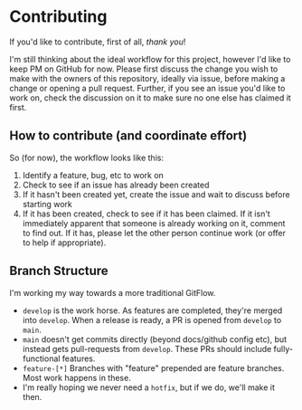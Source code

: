 # Contributing
If you'd like to contribute, first of all, _thank you_!

I'm still thinking about the ideal workflow for this project, however I'd 
like to keep PM on GitHub for now. Please first discuss the change you wish
to make with the owners of this repository, ideally via issue, before making 
a change or opening a pull request. Further, if you see an issue you'd like
to work on, check the discussion on it to make sure no one else has claimed
it first.

## How to contribute (and coordinate effort)
So (for now), the workflow looks like this:

1. Identify a feature, bug, etc to work on
2. Check to see if an issue has already been created
3. If it hasn't been created yet, create the issue and wait to discuss before
starting work
4. If it has been created, check to see if it has been claimed. If it isn't
immediately apparent that someone is already working on it, comment to find
out. If it has, please let the other person continue work (or offer to help 
if appropriate).

## Branch Structure
I'm working my way towards a more traditional GitFlow.
- `develop` is the work horse. As features are completed, they're merged into
`develop`. When a release is ready, a PR is opened from `develop` to `main`.
- `main` doesn't get commits directly (beyond docs/github config etc), but 
instead gets pull-requests from `develop`. These PRs should include 
fully-functional features.
- `feature-[*]` Branches with "feature" prepended are feature branches. Most work
happens in these.
- I'm really hoping we never need a `hotfix`, but if we do, we'll make it then.

